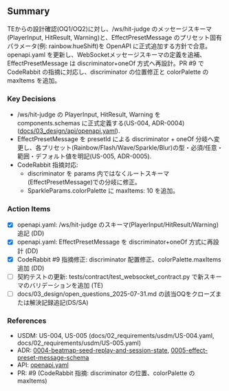 ## Summary
TEからの設計確認(OQ1/OQ2)に対し、/ws/hit-judge のメッセージスキーマ(PlayerInput, HitResult, Warning)と、EffectPresetMessage のプリセット固有パラメータ(例: rainbow.hueShift)を OpenAPI に正式追加する方針で合意。openapi.yaml を更新し、WebSocketメッセージスキーマの定義を追補、EffectPresetMessage は discriminator+oneOf 方式へ再設計。PR #9 で CodeRabbit の指摘に対応し、discriminator の位置修正と colorPalette の maxItems を追加。

### Key Decisions
- /ws/hit-judge の PlayerInput, HitResult, Warning を components.schemas に正式定義する(US-004, ADR-0004) ([docs/03_design/api/openapi.yaml](docs/03_design/api/openapi.yaml)).
- EffectPresetMessage を presetId による discriminator + oneOf 分岐へ変更し、各プリセット(Rainbow/Flash/Wave/Sparkle/Blur)の型・必須/任意・範囲・デフォルト値を明記(US-005, ADR-0005).
- CodeRabbit 指摘対応:
  - discriminator を params 内ではなくルートスキーマ(EffectPresetMessage)での分岐に修正。
  - SparkleParams.colorPalette に maxItems: 10 を追加。

### Action Items
- [x] openapi.yaml: /ws/hit-judge のスキーマ(PlayerInput/HitResult/Warning)追記 (DD)
- [x] openapi.yaml: EffectPresetMessage を discriminator+oneOf 方式に再設計 (DD)
- [x] CodeRabbit #9 指摘修正: discriminator 配置修正、colorPalette.maxItems 追加 (DD)
- [ ] 契約テストの更新: tests/contract/test_websocket_contract.py で新スキーマのバリデーションを追加 (TE)
- [ ] docs/03_design/open_questions_2025-07-31.md の該当OQをクローズまたは解決記録追記(DS/SA)

### References
- USDM: US-004, US-005 (docs/02_requirements/usdm/US-004.yaml, docs/02_requirements/usdm/US-005.yaml)
- ADR: [0004-beatmap-seed-replay-and-session-state](docs/03_design/adr/0004-beatmap-seed-replay-and-session-state.md), [0005-effect-preset-message-schema](docs/03_design/adr/0005-effect-preset-message-schema.md)
- API: [openapi.yaml](docs/03_design/api/openapi.yaml)
- PR: #9 (CodeRabbit 指摘: discriminator の位置、colorPalette の maxItems)